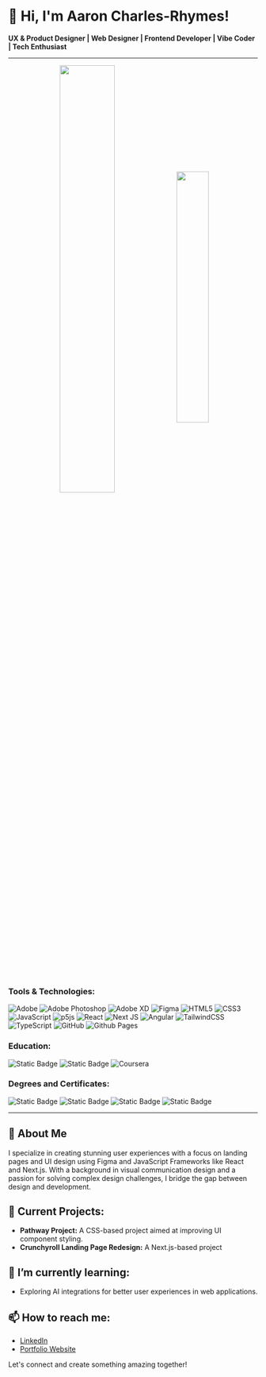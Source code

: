 # 👋 Hi, I'm Aaron Charles-Rhymes!

**UX & Product Designer | Web Designer | Frontend Developer | Vibe Coder | Tech Enthusiast**

---

<div align="center">
    <img align="center" width="47%" src="https://github-readme-stats.vercel.app/api?username=acharlesrhymes&show_icons=true&theme=default" />
    <img align="center" width="36%" src="https://github-readme-stats.vercel.app/api/top-langs/?username=acharlesrhymes&layout=compact" />
</div>

### Tools & Technologies:

![Adobe](https://img.shields.io/badge/adobe-%23FF0000.svg?style=for-the-badge&logo=adobe&logoColor=white)
![Adobe Photoshop](https://img.shields.io/badge/adobe%20photoshop-%2331A8FF.svg?style=for-the-badge&logo=adobe%20photoshop&logoColor=white)
![Adobe XD](https://img.shields.io/badge/Adobe%20XD-470137?style=for-the-badge&logo=Adobe%20XD&logoColor=#FF61F6)
![Figma](https://img.shields.io/badge/figma-%23F24E1E.svg?style=for-the-badge&logo=figma&logoColor=white)
![HTML5](https://img.shields.io/badge/html5-%23E34F26.svg?style=for-the-badge&logo=html5&logoColor=white)
![CSS3](https://img.shields.io/badge/css3-%231572B6.svg?style=for-the-badge&logo=css3&logoColor=white)
![JavaScript](https://img.shields.io/badge/javascript-%23323330.svg?style=for-the-badge&logo=javascript&logoColor=%23F7DF1E)
![p5js](https://img.shields.io/badge/p5.js-ED225D?style=for-the-badge&logo=p5.js&logoColor=FFFFFF)
![React](https://img.shields.io/badge/react-%2320232a.svg?style=for-the-badge&logo=react&logoColor=%2361DAFB)
![Next JS](https://img.shields.io/badge/Next-black?style=for-the-badge&logo=next.js&logoColor=white)
![Angular](https://img.shields.io/badge/angular-%23DD0031.svg?style=for-the-badge&logo=angular&logoColor=white)
![TailwindCSS](https://img.shields.io/badge/tailwindcss-%2338B2AC.svg?style=for-the-badge&logo=tailwind-css&logoColor=white)
![TypeScript](https://img.shields.io/badge/typescript-%23007ACC.svg?style=for-the-badge&logo=typescript&logoColor=white)
![GitHub](https://img.shields.io/badge/github-%23121011.svg?style=for-the-badge&logo=github&logoColor=white)
![Github Pages](https://img.shields.io/badge/github%20pages-121013?style=for-the-badge&logo=github&logoColor=white)

### Education:

![Static Badge](https://img.shields.io/badge/Diablo%20Valley%20College-badge?style=for-the-badge&logo=googlescholar&logoColor=white&color=%20%23007550)
![Static Badge](https://img.shields.io/badge/San%20Francisco%20State%20University-badge?style=for-the-badge&logo=googlescholar&logoColor=%23C99700&color=%23231161)
![Coursera](https://img.shields.io/badge/Coursera-0056D2?style=for-the-badge&logo=Coursera&logoColor=white)

### Degrees and Certificates:

![Static Badge](https://img.shields.io/badge/A.A.%20Degree%3A%20Art%20Digital%20Media-badge?style=for-the-badge&logo=googlescholar&logoColor=%23FFFFFF&color=%20%23007550)
![Static Badge](https://img.shields.io/badge/B.S.%20Degree%3A%20Visual%20Communication%20Design-badge?style=for-the-badge&logo=googlescholar&logoColor=%23C99700&color=%23231161)
![Static Badge](https://img.shields.io/badge/Google%20UX%20Design%20Professional-badge?style=for-the-badge&logo=Coursera&label=Coursera&labelColor=%230056D2&color=%23000000)
![Static Badge](https://img.shields.io/badge/Google%20AI%20Essentials-badge?style=for-the-badge&logo=Coursera&label=Coursera&labelColor=%230056D2&color=%23000000)

---

## 🌟 About Me
I specialize in creating stunning user experiences with a focus on landing pages and UI design using Figma and JavaScript Frameworks like React and Next.js. With a background in visual communication design and a passion for solving complex design challenges, I bridge the gap between design and development.

## 🔭 Current Projects:
- **Pathway Project:** A CSS-based project aimed at improving UI component styling.
- **Crunchyroll Landing Page Redesign:** A Next.js-based project

## 🌱 I’m currently learning:
- Exploring AI integrations for better user experiences in web applications.

## 📫 How to reach me:
- [LinkedIn](https://www.linkedin.com/in/aaroncharlesrhymes)
- [Portfolio Website](https://www.aaroncharlesrhymes.com/)

Let's connect and create something amazing together!

<!--
**acharlesrhymes/acharlesrhymes** is a ✨ _special_ ✨ repository because its `README.md` (this file) appears on your GitHub profile.

Here are some ideas to get you started:

- 🔭 I’m currently working on ...
- 🌱 I’m currently learning ...
- 👯 I’m looking to collaborate on ...
- 🤔 I’m looking for help with ...
- 💬 Ask me about ...
- 📫 How to reach me: ...
- 😄 Pronouns: ...
- ⚡ Fun fact: ...
-->

